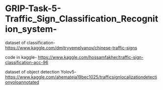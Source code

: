 # GRIP-Task-5-Traffic_Sign_Classification_Recognition_system-
dataset of classification- https://www.kaggle.com/dmitryyemelyanov/chinese-traffic-signs

code in kaggle- https://www.kaggle.com/hossamfakher/traffic-sign-classification-acc-96

dataset of object detection Yolov5- https://www.kaggle.com/ahemateja19bec1025/trafficsignlocalizationdetectionyoloannotated
